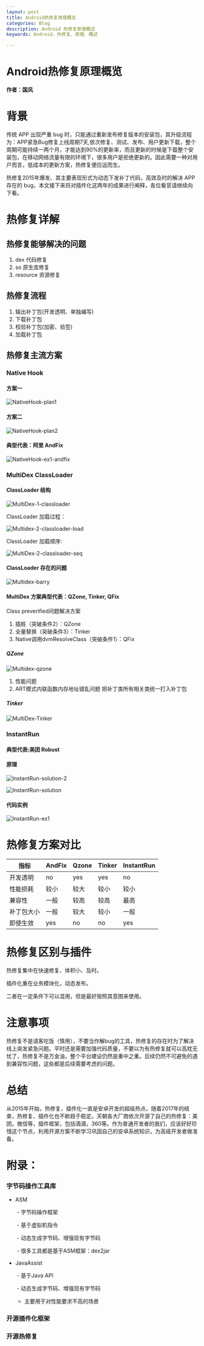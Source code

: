 ```yaml
---
layout: post
title: Android热修复原理概览
categories: Blog
description: Android 热修复原理概述
keywords: Android、热修复、原理、概述

---
```




# Android热修复原理概览

 

**作者：国风**


# 背景
传统 APP 出现严重 bug 时，只能通过重新发布修复版本的安装包，其升级流程为：APP紧急Bug修复上线周期7天,依次修复、测试、发布、用户更新下载，整个周期可能持续一两个月，才能达到90%的更新率，而且更新的时候是下载整个安装包，在移动网络流量有限的环境下，很多用户是拒绝更新的。因此需要一种对用户而言，低成本的更新方案，热修复便应运而生。

热修复2015年爆发、其主要表现形式为动态下发补丁代码，高效及时的解决 APP 存在的 bug，本文接下来将对插件化这两年的成果进行阐释，各位看官请继续向下看。

# 热修复详解

##  热修复能够解决的问题

1. dex 代码修复
2. so 原生库修复
3. resource 资源修复

## 热修复流程

1. 输出补丁包(开发透明、单独编写)
2. 下载补丁包
3. 校验补丁包(加密、验签)
4. 加载补丁包

## 热修复主流方案

### Native Hook

#### 方案一

![NativeHook-plan1](/images/posts/hotfix/NativeHook-plan1.png)

#### 方案二

![NativeHook-plan2](/images/posts/hotfix/NativeHook-plan2.png)

#### 典型代表：阿里 AndFix

![NativeHook-ex1-andfix](/images/posts/hotfix/NativeHook-ex1-andfix.png)


### MultiDex ClassLoader

#### ClassLoader 结构

![MultiDex-1-classloader](/images/posts/hotfix/MultiDex-1-classloader.png)

ClassLoader 加载过程：

![Multidex-2-classloader-load](/images/posts/hotfix/Multidex-2-classloader-load.png)

ClassLoader 加载顺序:

![MultiDex-2-classloader-seq](/images/posts/hotfix/MultiDex-2-classloader-seq.png)

#### ClassLoader 存在的问题

![Multidex-barry](/images/posts/hotfix/Multidex-barry.png)

#### MultiDex 方案典型代表：QZone, Tinker, QFix
Class preverified问题解决方案

1. 插桩（突破条件2）：QZone
2. 全量替换（突破条件3）：Tinker
3. Native调用dvmResolveClass（突破条件1）：QFix

##### QZone

![Multidex-qzone](/images/posts/hotfix/Multidex-qzone.png)

1. 性能问题
2. ART模式内联函数内存地址错乱问题
  把补丁类所有相关类统一打入补丁包
##### Tinker

![MultiDex-Tinker](/images/posts/hotfix/MultiDex-Tinker.png)


### InstantRun

#### 典型代表:美团 Robust

#### 原理

![InstantRun-solution-2](/images/posts/hotfix/InstantRun-solution-2.png)

![InstantRun-solution](/images/posts/hotfix/InstantRun-solution.png)

#### 代码实例

![InstantRun-ex1](/images/posts/hotfix/InstantRun-ex1.png)


# 热修复方案对比

| 指标    | AndFix | Qzone | Tinker | InstantRun |
| ----- | ------ | ----- | ------ | ---------- |
| 开发透明  | no     | yes   | yes    | no         |
| 性能损耗  | 较小     | 较大    | 较小     | 较小         |
| 兼容性   | 一般     | 较高    | 较高     | 最高         |
| 补丁包大小 | 一般     | 较大    | 较小     | 一般         |
| 即使生效  | yes    | no    | no     | yes        |

# 热修复区别与插件

热修复集中在快速修复、体积小、及时。

插件化重在业务模块化，动态发布。

二者在一定条件下可以混用，但是最好按照其意图来使用。

# 注意事项

热修复不是请客吃饭（慎用），不要当作解bug的工具，热修复的存在时为了解决线上突发紧急问题。平时还是需要加强代码质量，不要以为有热修复就可以高枕无忧了，热修复不是万金油，整个平台建设仍然是重中之重。后续仍然不可避免的遇到兼容性问题，这些都是后续需要考虑的问题。

# 总结

 从2015年开始，热修复，插件化一直是安卓开发的超级热点，随着2017年的结束，热修复、插件化也不断趋于稳定。天朝各大厂商依次开源了自己的热修复：美团，微信等，插件框架，包括滴滴，360等。作为普通开发者的我们，应该好好珍惜这个节点，利用开源方案不断学习巩固自己的安卓系统知识，为高级开发者做准备。

# 附录：

### 字节码操作工具库



- ASM

  ​	- 字节码操作框架

  ​	- 基于虚拟机指令

  ​	- 动态生成字节码、增强现有字节码

  ​	- 很多工具都是基于ASM框架：dex2jar

- JavaAssist

  ​	- 基于Java API

  ​	- 动态生成字节码、增强现有字节码

   - 主要用于对性能要求不高的场景

### 开源插件化框架

### 开源热修复


  ​